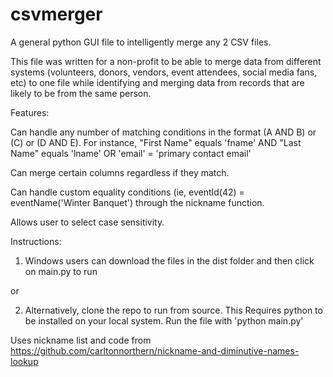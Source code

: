 # csvmerger
A general python GUI file to intelligently merge any 2 CSV files. 

This file was written for a non-profit to be able to merge data from different systems (volunteers, donors, vendors, event attendees, social media fans, etc) to one file while identifying and merging data from records that are likely to be from the same person. 

Features: 

Can handle any number of matching conditions in the format (A AND B) or (C) or (D AND E). For instance, "First Name" equals 'fname' AND "Last Name" equals 'lname' OR 'email' = 'primary contact email' 

Can merge certain columns regardless if they match. 

Can handle custom equality conditions (ie, eventId(42) = eventName('Winter Banquet') through the nickname function. 

Allows user to select case sensitivity. 

Instructions:

1) Windows users can download the files in the dist folder and then click on main.py to run

or 

2) Alternatively, clone the repo to run from source. This Requires python to be installed on your local system. Run the file with 'python main.py'



Uses nickname list and code from
https://github.com/carltonnorthern/nickname-and-diminutive-names-lookup

